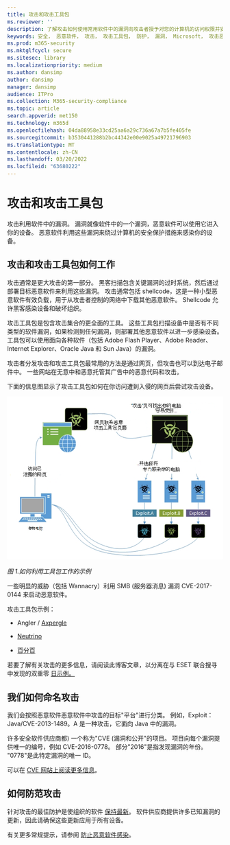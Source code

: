 ```yaml
---
title: 攻击和攻击工具包
ms.reviewer: ''
description: 了解攻击如何使用常用软件中的漏洞向攻击者授予对您的计算机的访问权限并安装其他恶意软件。
keywords: 安全， 恶意软件， 攻击， 攻击工具包， 防护， 漏洞， Microsoft， 攻击恶意软件系列， 攻击， java， flash， adobe， 更新软件， 防止攻击， 攻击包， 漏洞， 0 天， 漏洞， 攻击， Flash， Adobe， 过期软件， 过期软件， 更新， 更新软件， 重新索引， Java 缓存， 重新检测， 不会删除， 不会清除， 仍然检测， 完全扫描， MSE， Defender， WDSI， MMPC，Microsoft 恶意软件防护中心
ms.prod: m365-security
ms.mktglfcycl: secure
ms.sitesec: library
ms.localizationpriority: medium
ms.author: dansimp
author: dansimp
manager: dansimp
audience: ITPro
ms.collection: M365-security-compliance
ms.topic: article
search.appverid: met150
ms.technology: m365d
ms.openlocfilehash: 04da88958e33cd25aa6a29c736a67a7b5fe405fe
ms.sourcegitcommit: b3530441288b2bc44342e00e9025a49721796903
ms.translationtype: MT
ms.contentlocale: zh-CN
ms.lasthandoff: 03/20/2022
ms.locfileid: "63680222"
---
```

# <a name="exploits-and-exploit-kits"></a>攻击和攻击工具包

攻击利用软件中的漏洞。 漏洞就像软件中的一个漏洞，恶意软件可以使用它进入你的设备。 恶意软件利用这些漏洞来绕过计算机的安全保护措施来感染你的设备。

## <a name="how-exploits-and-exploit-kits-work"></a>攻击和攻击工具包如何工作

攻击通常是更大攻击的第一部分。 黑客扫描包含关键漏洞的过时系统，然后通过部署目标恶意软件来利用这些漏洞。 攻击通常包括 shellcode，这是一种小型恶意软件有效负载，用于从攻击者控制的网络中下载其他恶意软件。 Shellcode 允许黑客感染设备和破坏组织。

攻击工具包是包含攻击集合的更全面的工具。 这些工具包扫描设备中是否有不同类型的软件漏洞，如果检测到任何漏洞，则部署其他恶意软件以进一步感染设备。 工具包可以使用面向各种软件（包括 Adobe Flash Player、Adobe Reader、Internet Explorer、Oracle Java 和 Sun Java）的漏洞。

攻击者分发攻击和攻击工具包最常用的方法是通过网页，但攻击也可以到达电子邮件中。 一些网站在无意中和恶意托管其广告中的恶意代码和攻击。

下面的信息图显示了攻击工具包如何在你访问遭到入侵的网页后尝试攻击设备。

![攻击工具包如何工作的示例。](../../media/security-intelligence-images/exploit-kit.png)

*图 1.如何利用工具包工作的示例*

一些明显的威胁（包括 Wannacry）利用 SMB (服务器消息) 漏洞 CVE-2017-0144 来启动恶意软件。

攻击工具包示例：

- Angler / [Axpergle](https://www.microsoft.com/en-us/wdsi/threats/malware-encyclopedia-description?name=JS/Axpergle)

- [Neutrino](https://www.microsoft.com/en-us/wdsi/threats/malware-encyclopedia-description?name=JS/NeutrinoEK)

- [百分百](https://www.microsoft.com/en-us/wdsi/threats/malware-encyclopedia-description?name=JS/Neclu)

若要了解有关攻击的更多信息，请阅读此博客文章，以分离在与 ESET 联合搜寻中发现的双重零 [日示例。](https://cloudblogs.microsoft.com/microsoftsecure/2018/07/02/taking-apart-a-double-zero-day-sample-discovered-in-joint-hunt-with-eset/)

## <a name="how-we-name-exploits"></a>我们如何命名攻击

我们会按照恶意软件恶意软件中攻击的目标"平台"进行分类。 例如，Exploit：Java/CVE-2013-1489。A 是一种攻击，它面向 Java 中的漏洞。

许多安全软件供应商都) 一个称为"CVE (漏洞和公开"的项目。 项目向每个漏洞提供唯一的编号，例如 CVE-2016-0778。
部分"2016"是指发现漏洞的年份。 "0778"是此特定漏洞的唯一 ID。

可以在 [CVE 网站上阅读更多信息](https://cve.mitre.org/)。

## <a name="how-to-protect-against-exploits"></a>如何防范攻击

针对攻击的最佳防护是使组织的软件 [保持最新](https://portal.msrc.microsoft.com/)。 软件供应商提供许多已知漏洞的更新，因此请确保这些更新应用于所有设备。

有关更多常规提示，请参阅 [防止恶意软件感染](prevent-malware-infection.md)。
